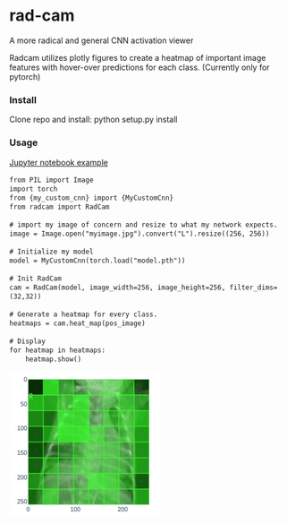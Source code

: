 # rad-cam
A more radical and general CNN activation viewer

Radcam utilizes plotly figures to create a heatmap
of important image features with hover-over predictions
for each class. (Currently only for pytorch)


### Install
Clone repo and install:
  python setup.py install

### Usage
[Jupyter notebook example](https://github.com/pdoyle5000/pneumonia/blob/master/classifier/Inference.ipynb)

```
from PIL import Image
import torch
from {my_custom_cnn} import {MyCustomCnn}
from radcam import RadCam

# import my image of concern and resize to what my network expects.
image = Image.open("myimage.jpg").convert("L").resize((256, 256))

# Initialize my model
model = MyCustomCnn(torch.load("model.pth"))

# Init RadCam
cam = RadCam(model, image_width=256, image_height=256, filter_dims=(32,32))

# Generate a heatmap for every class.
heatmaps = cam.heat_map(pos_image)

# Display
for heatmap in heatmaps:
    heatmap.show()
```

![radcam](radcam.png)
